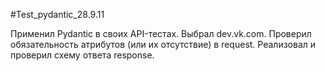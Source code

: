 #Test_pydantic_28.9.11

Применил Pydantic в своих API-тестах.
Выбрал dev.vk.com.
Проверил обязательность атрибутов (или их отсутствие) в request.
Реализовал и проверил схему ответа response.
